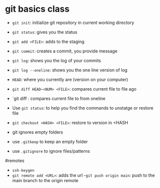 # git basics class


- `git init`: initialize git repository in current working directory
- `git status`: gives you the status
- `git add <FILE>`: adds <FILE > to the staging
- `git commit`: creates a commit, you provide message
- `git log`: shows you the log of your commits
- `git log --oneline`: shows you the one line version of log
- `HEAD`: where you currently are (version on your computer)
- `git diff HEAD~<NUM> <FILE>`: compares current file to file <NUM> ago
- `git diff <HASH> <FILE>: compares current file to <HASH> from oneline 

- Use `git status`: to help you find the commands to unstatge or restore file
- `git checkout <HASH> <FILE>`: restore <FILE> to version in <HASH
- git ignores  empty folders
- use `.gitkeep` to keep an empty folder
- use `.gitignore` to ignore files/patterns    

#remotes
-  `ssh-keygen`
-  `git remote add <URL>`: adds the url
-`git push origin main`: push to the main branch to the origin remote
